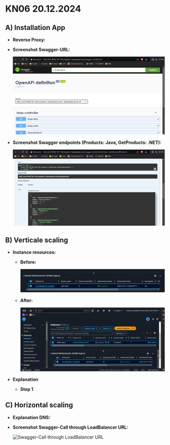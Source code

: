 # KN06 20.12.2024 #

## A) Installation App ##

- **Reverse Proxy:**
- **Screenshot Swagger-URL:**
  
  ![Swagger Website](/m346-Cloud/Images/KN06/SWAGGER-URL.png)

- **Screenshot Swagger endpoints (Products: Java, GetProducts: .NET):**

  ![Swagger Website](/m346-Cloud/Images/KN06/SWAGGER-PRODUCTS.png)
  
## B) Verticale scaling ##

- **Instance resources:**
  - **Before:**

    ![Resources of EC2 Instance before scaling](/m346-Cloud/Images/KN06/BEFORE-SCALING.png)

  - **After:**

    ![Resources of EC2 Instance after scaling](/m346-Cloud/Images/KN06/AFTER-SCALING.png)

- **Explanation**
  
  - **Step 1**

## C) Horizontal scaling ##

- **Explanation DNS:**
- **Screenshot Swagger-Call through LoadBalancer URL:**

  ![Swagger-Call through LoadBalancer URL](/m346-Cloud/Images/LOADBALANCER.png)
